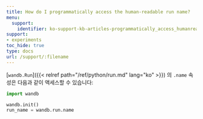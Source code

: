 ```yaml
---
title: How do I programmatically access the human-readable run name?
menu:
  support:
    identifier: ko-support-kb-articles-programmatically_access_humanreadable_run_name
support:
- experiments
toc_hide: true
type: docs
url: /support/:filename
---
```


[`wandb.Run`]({{< relref path="/ref/python/run.md" lang="ko" >}}) 의 `.name` 속성은 다음과 같이 액세스할 수 있습니다:

```python
import wandb

wandb.init()
run_name = wandb.run.name
```
